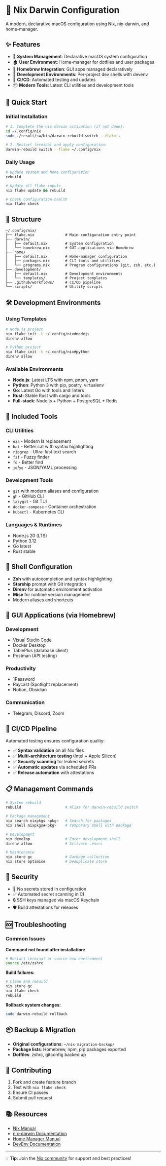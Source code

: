 # 🚀 Nix Darwin Configuration

A modern, declarative macOS configuration using Nix, nix-darwin, and home-manager.

## ✨ Features

- 🔧 **System Management**: Declarative macOS system configuration
- 🏠 **User Environment**: Home-manager for dotfiles and user packages  
- 🍺 **Homebrew Integration**: GUI apps managed declaratively
- 🔄 **Development Environments**: Per-project dev shells with devenv
- 🧪 **CI/CD**: Automated testing and updates
- 📦 **Modern Tools**: Latest CLI utilities and development tools

## 🚀 Quick Start

### Initial Installation

```bash
# 1. Complete the nix-darwin activation (if not done):
cd ~/.config/nix
sudo ./result/sw/bin/darwin-rebuild switch --flake .

# 2. Restart terminal and apply configuration:
darwin-rebuild switch --flake ~/.config/nix
```

### Daily Usage

```bash
# Update system and home configuration
rebuild

# Update all flake inputs
nix flake update && rebuild

# Check configuration health
nix flake check
```

## 📁 Structure

```
~/.config/nix/
├── flake.nix              # Main configuration entry point
├── darwin/
│   ├── default.nix        # System configuration
│   └── homebrew.nix       # GUI applications via Homebrew
├── home/
│   ├── default.nix        # Home-manager configuration
│   ├── packages.nix       # CLI tools and utilities  
│   └── programs.nix       # Program configurations (git, zsh, etc.)
├── development/
│   ├── default.nix        # Development environments
│   └── templates/         # Project templates
├── .github/workflows/     # CI/CD pipeline
└── scripts/               # Utility scripts
```

## 🛠 Development Environments

### Using Templates

```bash
# Node.js project
nix flake init -t ~/.config/nix#nodejs
direnv allow

# Python project  
nix flake init -t ~/.config/nix#python
direnv allow
```

### Available Environments

- **Node.js**: Latest LTS with npm, pnpm, yarn
- **Python**: Python 3 with pip, poetry, virtualenv
- **Go**: Latest Go with tools and linters
- **Rust**: Stable Rust with cargo and tools
- **Full-stack**: Node.js + Python + PostgreSQL + Redis

## 🔧 Included Tools

### CLI Utilities
- `eza` - Modern ls replacement
- `bat` - Better cat with syntax highlighting
- `ripgrep` - Ultra-fast text search
- `fzf` - Fuzzy finder
- `fd` - Better find
- `jq`/`yq` - JSON/YAML processing

### Development Tools
- `git` with modern aliases and configuration
- `gh` - GitHub CLI
- `lazygit` - Git TUI
- `docker-compose` - Container orchestration
- `kubectl` - Kubernetes CLI

### Languages & Runtimes
- Node.js 20 (LTS)
- Python 3.12
- Go latest
- Rust stable

## 🎨 Shell Configuration

- **Zsh** with autocompletion and syntax highlighting
- **Starship** prompt with Git integration
- **Direnv** for automatic environment activation
- **Mise** for runtime version management
- Modern aliases and shortcuts

## 🍺 GUI Applications (via Homebrew)

### Development
- Visual Studio Code
- Docker Desktop
- TablePlus (database client)
- Postman (API testing)

### Productivity  
- 1Password
- Raycast (Spotlight replacement)
- Notion, Obsidian

### Communication
- Telegram, Discord, Zoom

## 🔄 CI/CD Pipeline

Automated testing ensures configuration quality:

- ✅ **Syntax validation** on all Nix files
- ✅ **Multi-architecture testing** (Intel + Apple Silicon)  
- ✅ **Security scanning** for leaked secrets
- ✅ **Automatic updates** via scheduled PRs
- ✅ **Release automation** with attestations

## 📋 Management Commands

```bash
# System rebuild
rebuild                    # Alias for darwin-rebuild switch

# Package management
nix search nixpkgs <pkg>   # Search for packages
nix shell nixpkgs#<pkg>    # Temporary shell with package

# Development
nix develop                # Enter development shell
direnv allow               # Activate .envrc

# Maintenance  
nix store gc               # Garbage collection
nix store optimise         # Deduplicate store
```

## 🔐 Security

- 🚫 No secrets stored in configuration
- ✅ Automated secret scanning in CI
- 🔒 SSH keys managed via macOS Keychain
- 🛡️ Build attestations for releases

## 🆘 Troubleshooting

### Common Issues

**Command not found after installation:**
```bash
# Restart terminal or source new environment
source /etc/zshrc
```

**Build failures:**
```bash
# Clean and rebuild
nix store gc
nix flake check
rebuild
```

**Rollback system changes:**
```bash
sudo darwin-rebuild rollback
```

## 📦 Backup & Migration

- **Original configurations**: `~/nix-migration-backup/`
- **Package lists**: Homebrew, npm, pip packages exported
- **Dotfiles**: zshrc, gitconfig backed up

## 🤝 Contributing

1. Fork and create feature branch
2. Test with `nix flake check`  
3. Ensure CI passes
4. Submit pull request

## 📚 Resources

- [Nix Manual](https://nixos.org/manual/nix/stable/)
- [nix-darwin Documentation](https://github.com/LnL7/nix-darwin)
- [Home Manager Manual](https://nix-community.github.io/home-manager/)
- [DevEnv Documentation](https://devenv.sh/)

---

💡 **Tip**: Join the [Nix community](https://nixos.org/community) for support and best practices!